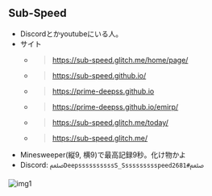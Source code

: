 ## Sub-Speed
- Discordとかyoutubeにいる人。
- サイト
  - > https://sub-speed.glitch.me/home/page/

   - > https://sub-speed.github.io/

   - > https://prime-deepss.github.io

   - > https://prime-deepss.github.io/emirp/

   - > https://sub-speed.glitch.me/today/

   - > https://sub-speed.glitch.me/
- Minesweeper(縦9, 横9)で最高記録9秒。化け物かよ
- Discord: `ﷵDeepssssssssssS_Sssssssssspeedﷵ#2681`

![img1](https://cdn.glitch.me/91eba502-1d88-49e8-9570-e102a8a8b6f3/Windows%20Script%20Host.png?v=1640164927969)
